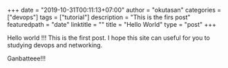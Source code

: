 +++
date = "2019-10-31T00:11:13+07:00"
author = "okutasan"
categories = ["devops"]
tags = ["tutorial"]
description = "This is the firs post"
featuredpath = "date"
linktitle = ""
title = "Hello World"
type = "post"
+++

Hello world !!!
This is the first post. I hope this site can useful for you to studying devops and networking.

Ganbatteee!!!